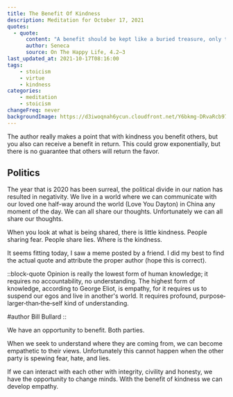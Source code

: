 ```yaml
---
title: The Benefit Of Kindness
description: Meditation for October 17, 2021
quotes: 
  - quote:
      content: "A benefit should be kept like a buried treasure, only to be dug up in necessity… Nature bids us to do well by all… Wherever there is a human being, we have an opportunity for kindness."
      author: Seneca
      source: On The Happy Life, 4.2–3
last_updated_at: 2021-10-17T08:16:00
tags:
    - stoicism
    - virtue
    - kindness
categories:
    - meditation
    - stoicism
changeFreq: never
backgroundImage: https://d3iwoqnah6ycun.cloudfront.net/Y6bkmg-DRvaRcb970KME-Q.jpg  
---
```


The author really makes a point that with kindness you benefit others, but you also can receive a benefit in return. 
This could grow exponentially, but there is no guarantee that others will return the favor.

## Politics

The year that is 2020 has been surreal, the political divide in our nation has resulted in negativity. We live in a 
world where we can communicate with our loved one half-way around the world (Love You Dayton) in China any moment of the 
day. We can all share our thoughts. Unfortunately we can all share our thoughts.

When you look at what is being shared, there is little kindness. People sharing fear. People share lies. Where is the 
kindness.

It seems fitting today, I saw a meme posted by a friend. I did my best to find the actual quote and attribute the proper 
author (hope this is correct).

::block-quote
Opinion is really the lowest form of human knowledge; it requires no accountability, no understanding. 
The highest form of knowledge, according to George Eliot, is empathy, for it requires us to suspend our egos and live in 
another's world. It requires profound, purpose‐larger‐than‐the‐self kind of understanding.

#author
Bill Bullard
::

We have an opportunity to benefit. Both parties. 

When we seek to understand where they are coming from, we can become 
empathetic to their views. Unfortunately this cannot happen when the other party is spewing fear, hate, and lies.

If we can interact with each other with integrity, civility and honesty, we have the opportunity to change minds. With
the benefit of kindness we can develop empathy. 
